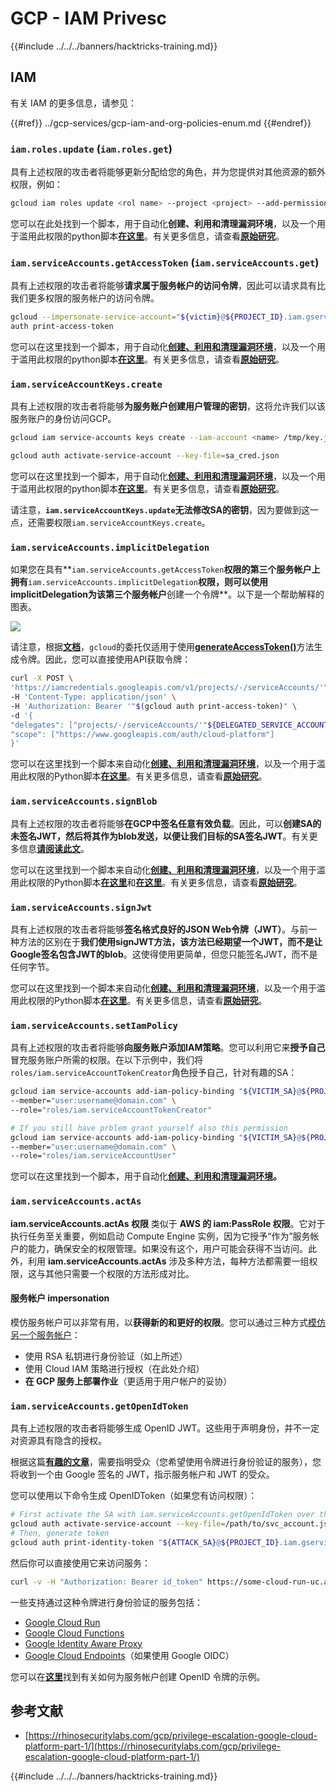 # GCP - IAM Privesc

{{#include ../../../banners/hacktricks-training.md}}

## IAM

有关 IAM 的更多信息，请参见：

{{#ref}}
../gcp-services/gcp-iam-and-org-policies-enum.md
{{#endref}}

### `iam.roles.update` (`iam.roles.get`)

具有上述权限的攻击者将能够更新分配给您的角色，并为您提供对其他资源的额外权限，例如：
```bash
gcloud iam roles update <rol name> --project <project> --add-permissions <permission>
```
您可以在此处找到一个脚本，用于自动化**创建、利用和清理漏洞环境**，以及一个用于滥用此权限的python脚本[**在这里**](https://github.com/RhinoSecurityLabs/GCP-IAM-Privilege-Escalation/blob/master/ExploitScripts/iam.roles.update.py)。有关更多信息，请查看[**原始研究**](https://rhinosecuritylabs.com/gcp/privilege-escalation-google-cloud-platform-part-1/)。

### `iam.serviceAccounts.getAccessToken` (`iam.serviceAccounts.get`)

具有上述权限的攻击者将能够**请求属于服务帐户的访问令牌**，因此可以请求具有比我们更多权限的服务帐户的访问令牌。
```bash
gcloud --impersonate-service-account="${victim}@${PROJECT_ID}.iam.gserviceaccount.com" \
auth print-access-token
```
您可以在这里找到一个脚本，用于自动化[**创建、利用和清理漏洞环境**](https://github.com/carlospolop/gcp_privesc_scripts/blob/main/tests/4-iam.serviceAccounts.getAccessToken.sh)，以及一个用于滥用此权限的python脚本[**在这里**](https://github.com/RhinoSecurityLabs/GCP-IAM-Privilege-Escalation/blob/master/ExploitScripts/iam.serviceAccounts.getAccessToken.py)。有关更多信息，请查看[**原始研究**](https://rhinosecuritylabs.com/gcp/privilege-escalation-google-cloud-platform-part-1/)。

### `iam.serviceAccountKeys.create`

具有上述权限的攻击者将能够**为服务账户创建用户管理的密钥**，这将允许我们以该服务账户的身份访问GCP。
```bash
gcloud iam service-accounts keys create --iam-account <name> /tmp/key.json

gcloud auth activate-service-account --key-file=sa_cred.json
```
您可以在这里找到一个脚本，用于自动化[**创建、利用和清理漏洞环境**](https://github.com/carlospolop/gcp_privesc_scripts/blob/main/tests/3-iam.serviceAccountKeys.create.sh)，以及一个用于滥用此权限的python脚本[**在这里**](https://github.com/RhinoSecurityLabs/GCP-IAM-Privilege-Escalation/blob/master/ExploitScripts/iam.serviceAccountKeys.create.py)。有关更多信息，请查看[**原始研究**](https://rhinosecuritylabs.com/gcp/privilege-escalation-google-cloud-platform-part-1/)。

请注意，**`iam.serviceAccountKeys.update`无法修改SA的密钥**，因为要做到这一点，还需要权限`iam.serviceAccountKeys.create`。

### `iam.serviceAccounts.implicitDelegation`

如果您在具有**`iam.serviceAccounts.getAccessToken`**权限的第三个服务帐户上拥有**`iam.serviceAccounts.implicitDelegation`**权限，则可以使用implicitDelegation为该第三个服务帐户**创建一个令牌**。以下是一个帮助解释的图表。

![](https://rhinosecuritylabs.com/wp-content/uploads/2020/04/image2-500x493.png)

请注意，根据[**文档**](https://cloud.google.com/iam/docs/understanding-service-accounts)，`gcloud`的委托仅适用于使用[**generateAccessToken()**](https://cloud.google.com/iam/credentials/reference/rest/v1/projects.serviceAccounts/generateAccessToken)方法生成令牌。因此，您可以直接使用API获取令牌：
```bash
curl -X POST \
'https://iamcredentials.googleapis.com/v1/projects/-/serviceAccounts/'"${TARGET_SERVICE_ACCOUNT}"':generateAccessToken' \
-H 'Content-Type: application/json' \
-H 'Authorization: Bearer '"$(gcloud auth print-access-token)" \
-d '{
"delegates": ["projects/-/serviceAccounts/'"${DELEGATED_SERVICE_ACCOUNT}"'"],
"scope": ["https://www.googleapis.com/auth/cloud-platform"]
}'
```
您可以在这里找到一个脚本来自动化[**创建、利用和清理漏洞环境**](https://github.com/carlospolop/gcp_privesc_scripts/blob/main/tests/5-iam.serviceAccounts.implicitDelegation.sh)，以及一个用于滥用此权限的Python脚本[**在这里**](https://github.com/RhinoSecurityLabs/GCP-IAM-Privilege-Escalation/blob/master/ExploitScripts/iam.serviceAccounts.implicitDelegation.py)。有关更多信息，请查看[**原始研究**](https://rhinosecuritylabs.com/gcp/privilege-escalation-google-cloud-platform-part-1/)。

### `iam.serviceAccounts.signBlob`

具有上述权限的攻击者将能够**在GCP中签名任意有效负载**。因此，可以**创建SA的未签名JWT，然后将其作为blob发送，以便让我们目标的SA签名JWT**。有关更多信息[**请阅读此文**](https://medium.com/google-cloud/using-serviceaccountactor-iam-role-for-account-impersonation-on-google-cloud-platform-a9e7118480ed)。

您可以在这里找到一个脚本来自动化[**创建、利用和清理漏洞环境**](https://github.com/carlospolop/gcp_privesc_scripts/blob/main/tests/6-iam.serviceAccounts.signBlob.sh)，以及一个用于滥用此权限的Python脚本[**在这里**](https://github.com/RhinoSecurityLabs/GCP-IAM-Privilege-Escalation/blob/master/ExploitScripts/iam.serviceAccounts.signBlob-accessToken.py)和[**在这里**](https://github.com/RhinoSecurityLabs/GCP-IAM-Privilege-Escalation/blob/master/ExploitScripts/iam.serviceAccounts.signBlob-gcsSignedUrl.py)。有关更多信息，请查看[**原始研究**](https://rhinosecuritylabs.com/gcp/privilege-escalation-google-cloud-platform-part-1/)。

### `iam.serviceAccounts.signJwt`

具有上述权限的攻击者将能够**签名格式良好的JSON Web令牌（JWT）**。与前一种方法的区别在于**我们使用signJWT方法，该方法已经期望一个JWT，而不是让Google签名包含JWT的blob**。这使得使用更简单，但您只能签名JWT，而不是任何字节。

您可以在这里找到一个脚本来自动化[**创建、利用和清理漏洞环境**](https://github.com/carlospolop/gcp_privesc_scripts/blob/main/tests/7-iam.serviceAccounts.signJWT.sh)，以及一个用于滥用此权限的Python脚本[**在这里**](https://github.com/RhinoSecurityLabs/GCP-IAM-Privilege-Escalation/blob/master/ExploitScripts/iam.serviceAccounts.signJWT.py)。有关更多信息，请查看[**原始研究**](https://rhinosecuritylabs.com/gcp/privilege-escalation-google-cloud-platform-part-1/)。

### `iam.serviceAccounts.setIamPolicy` <a href="#iam.serviceaccounts.setiampolicy" id="iam.serviceaccounts.setiampolicy"></a>

具有上述权限的攻击者将能够**向服务账户添加IAM策略**。您可以利用它来**授予自己**冒充服务账户所需的权限。在以下示例中，我们将`roles/iam.serviceAccountTokenCreator`角色授予自己，针对有趣的SA：
```bash
gcloud iam service-accounts add-iam-policy-binding "${VICTIM_SA}@${PROJECT_ID}.iam.gserviceaccount.com" \
--member="user:username@domain.com" \
--role="roles/iam.serviceAccountTokenCreator"

# If you still have prblem grant yourself also this permission
gcloud iam service-accounts add-iam-policy-binding "${VICTIM_SA}@${PROJECT_ID}.iam.gserviceaccount.com" \ \
--member="user:username@domain.com" \
--role="roles/iam.serviceAccountUser"
```
您可以在这里找到一个脚本，用于自动化[**创建、利用和清理漏洞环境**](https://github.com/carlospolop/gcp_privesc_scripts/blob/main/tests/d-iam.serviceAccounts.setIamPolicy.sh)**。**

### `iam.serviceAccounts.actAs`

**iam.serviceAccounts.actAs 权限** 类似于 **AWS 的 iam:PassRole 权限**。它对于执行任务至关重要，例如启动 Compute Engine 实例，因为它授予“作为”服务帐户的能力，确保安全的权限管理。如果没有这个，用户可能会获得不当访问。此外，利用 **iam.serviceAccounts.actAs** 涉及多种方法，每种方法都需要一组权限，这与其他只需要一个权限的方法形成对比。

#### 服务帐户 impersonation <a href="#service-account-impersonation" id="service-account-impersonation"></a>

模仿服务帐户可以非常有用，以**获得新的和更好的权限**。您可以通过三种方式[模仿另一个服务帐户](https://cloud.google.com/iam/docs/understanding-service-accounts#impersonating_a_service_account)：

- 使用 RSA 私钥进行身份验证（如上所述）
- 使用 Cloud IAM 策略进行授权（在此处介绍）
- **在 GCP 服务上部署作业**（更适用于用户帐户的妥协）

### `iam.serviceAccounts.getOpenIdToken`

具有上述权限的攻击者将能够生成 OpenID JWT。这些用于声明身份，并不一定对资源具有隐含的授权。

根据这篇[**有趣的文章**](https://medium.com/google-cloud/authenticating-using-google-openid-connect-tokens-e7675051213b)，需要指明受众（您希望使用令牌进行身份验证的服务），您将收到一个由 Google 签名的 JWT，指示服务帐户和 JWT 的受众。

您可以使用以下命令生成 OpenIDToken（如果您有访问权限）：
```bash
# First activate the SA with iam.serviceAccounts.getOpenIdToken over the other SA
gcloud auth activate-service-account --key-file=/path/to/svc_account.json
# Then, generate token
gcloud auth print-identity-token "${ATTACK_SA}@${PROJECT_ID}.iam.gserviceaccount.com" --audiences=https://example.com
```
然后你可以直接使用它来访问服务：
```bash
curl -v -H "Authorization: Bearer id_token" https://some-cloud-run-uc.a.run.app
```
一些支持通过这种令牌进行身份验证的服务包括：

- [Google Cloud Run](https://cloud.google.com/run/)
- [Google Cloud Functions](https://cloud.google.com/functions/docs/)
- [Google Identity Aware Proxy](https://cloud.google.com/iap/docs/authentication-howto)
- [Google Cloud Endpoints](https://cloud.google.com/endpoints/docs/openapi/authenticating-users-google-id)（如果使用 Google OIDC）

您可以在[**这里**](https://github.com/carlospolop-forks/GCP-IAM-Privilege-Escalation/blob/master/ExploitScripts/iam.serviceAccounts.getOpenIdToken.py)找到有关如何为服务帐户创建 OpenID 令牌的示例。

## 参考文献

- [https://rhinosecuritylabs.com/gcp/privilege-escalation-google-cloud-platform-part-1/](https://rhinosecuritylabs.com/gcp/privilege-escalation-google-cloud-platform-part-1/)

{{#include ../../../banners/hacktricks-training.md}}
